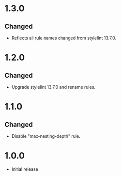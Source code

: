 # 1.3.0

## Changed

-   Reflects all rule names changed from stylelint 13.7.0.


# 1.2.0

## Changed

-   Upgrade stylelint 13.7.0 and rename rules.


# 1.1.0

## Changed

-   Disable "max-nesting-depth" rule.


# 1.0.0

-   Initial release
